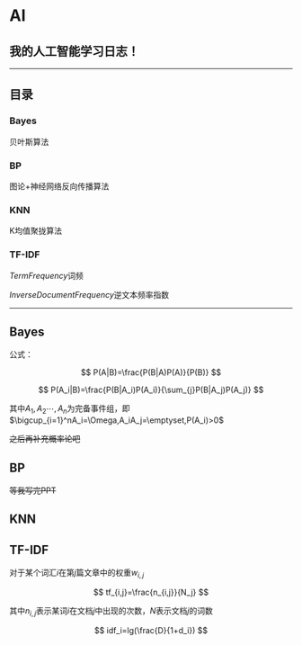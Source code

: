 # AI

## 我的人工智能学习日志！

---

## 目录

### Bayes

贝叶斯算法

### BP

图论+神经网络反向传播算法

### KNN

K均值聚拢算法

### TF-IDF

$Term Frequency$词频

$Inverse Document Frequency$逆文本频率指数

---

## Bayes

公式：

$$
P(A|B)=\frac{P(B|A)P(A)}{P(B)}
$$

$$
P(A_i|B)=\frac{P(B|A_i)P(A_i)}{\sum_{j}P(B|A_j)P(A_j)}
$$

其中$A_1,A_2\cdots ,A_n$为完备事件组，即$\bigcup_{i=1}^nA_i=\Omega,A_iA_j=\emptyset,P(A_i)>0$

~~之后再补充概率论吧~~

## BP

~~等我写完PPT~~

## KNN

## TF-IDF

对于某个词汇$i$在第$j$篇文章中的权重$w_{i,j}$

$$
tf_{i,j}=\frac{n_{i,j}}{N_j}
$$

其中$n_{i,j}$表示某词$i$在文档$j$中出现的次数，$N$表示文档$j$的词数

$$
idf_i=lg(\frac{D}{1+d_i})
$$